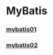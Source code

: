 # MyBatis
### [mybatis01](/note/MyBatis/MyBatisDay01.html)
### [mybatis02](/note/MyBatis/MyBatisDay02.html)

